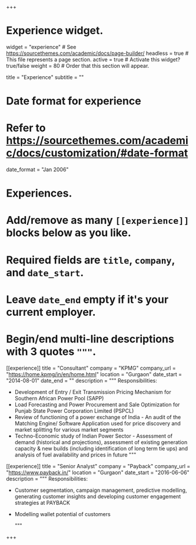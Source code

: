 +++
# Experience widget.
widget = "experience"  # See https://sourcethemes.com/academic/docs/page-builder/
headless = true  # This file represents a page section.
active = true  # Activate this widget? true/false
weight = 80  # Order that this section will appear.

title = "Experience"
subtitle = ""

# Date format for experience
#   Refer to https://sourcethemes.com/academic/docs/customization/#date-format
date_format = "Jan 2006"

# Experiences.
#   Add/remove as many `[[experience]]` blocks below as you like.
#   Required fields are `title`, `company`, and `date_start`.
#   Leave `date_end` empty if it's your current employer.
#   Begin/end multi-line descriptions with 3 quotes `"""`.
[[experience]]
  title = "Consultant"
  company = "KPMG"
  company_url = "https://home.kpmg/in/en/home.html"
  location = "Gurgaon"
  date_start = "2014-08-01"
  date_end = ""
  description = """
  Responsibilities:
  
 * Development of Entry / Exit Transmission Pricing Mechanism for Southern African Power Pool (SAPP)
 * Load Forecasting and Power Procurement and Sale Optimization for Punjab State Power Corporation Limited (PSPCL)
 * Review of functioning of a power exchange of India - An audit of the Matching Engine/ Software Application used for price discovery and market splitting for various market segments
 * Techno-Economic study of Indian Power Sector - Assessment of demand (historical and projections), assessment of existing generation capacity & new builds (including identification of long term tie ups) and analysis of fuel availability and prices in future
  """

[[experience]]
  title = "Senior Analyst"
  company = "Payback"
  company_url = "https://www.payback.in/"
  location = "Gurgaon"
  date_start = "2016-06-06"
  description = """
  Responsibilities:
  
* Customer segmentation, campaign management, predictive modelling, generating customer insights and      developing customer engagement strategies at PAYBACK
* Modelling wallet potential of customers


  """

+++
